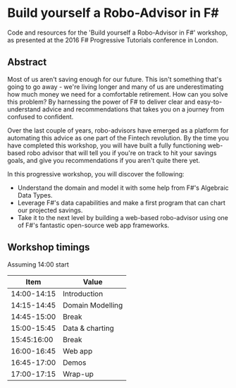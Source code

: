# Build yourself a Robo-Advisor in F#

Code and resources for the 'Build yourself a Robo-Advisor in F#' workshop, as presented at the 2016 F# Progressive Tutorials conference in London.

## Abstract

Most of us aren't saving enough for our future. This isn't something that's going to go away - we're living longer and many of us are underestimating how much money we need for a comfortable retirement. How can you solve this problem? By harnessing the power of F# to deliver clear and easy-to-understand advice and recommendations that takes you on a journey from confused to confident.

Over the last couple of years, robo-advisors have emerged as a platform for automating this advice as one part of the Fintech revolution. By the time you have completed this workshop, you will have built a fully functioning web-based robo advisor that will tell you if you're on track to hit your savings goals, and give you recommendations if you aren't quite there yet.

In this progressive workshop, you will discover the following:

- Understand the domain and model it with some help from F#'s Algebraic Data Types.
- Leverage F#'s data capabilities and make a first program that can chart our projected savings.
- Take it to the next level by building a web-based robo-advisor using one of F#'s fantastic open-source web app frameworks.

## Workshop timings

Assuming 14:00 start

Item        | Value
----------- | ---
14:00-14:15 | Introduction
14:15-14:45 | Domain Modelling
14:45-15:00 | Break
15:00-15:45 | Data & charting
15:45:16:00 | Break
16:00-16:45 | Web app
16:45-17:00 | Demos
17:00-17:15 | Wrap-up
